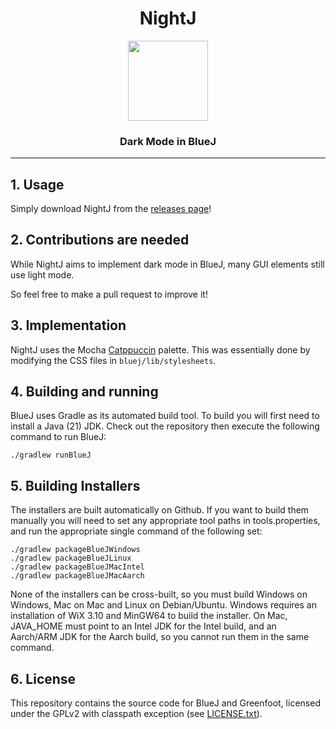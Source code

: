 <h1 align="center">NightJ</h1>

<p align="center">
  <img src="bluej/icons/bluej-icon-512-embossed.png" width="128">
</p>

<h3 align="center">Dark Mode in BlueJ</h3>

---------

## 1. Usage

Simply download NightJ from the [releases page](https://github.com/raspberryenvoie/NightJ/releases)!

## 2. Contributions are needed

While NightJ aims to implement dark mode in BlueJ, many GUI elements still use light mode.

So feel free to make a pull request to improve it!

## 3. Implementation

NightJ uses the Mocha [Catppuccin](https://github.com/catppuccin/catppuccin) palette. This was essentially done by modifying the CSS files in `bluej/lib/stylesheets`.

## 4. Building and running

BlueJ uses Gradle as its automated build tool. To build you will first need to install a Java (21) JDK. Check out the repository then execute the following command to run BlueJ:

```
./gradlew runBlueJ
```

## 5. Building Installers

The installers are built automatically on Github. If you want to build them manually you will need to set any appropriate tool paths in tools.properties, and run the appropriate single command of the following set:

```
./gradlew packageBlueJWindows
./gradlew packageBlueJLinux
./gradlew packageBlueJMacIntel
./gradlew packageBlueJMacAarch
```

None of the installers can be cross-built, so you must build Windows on Windows, Mac on Mac and Linux on Debian/Ubuntu. Windows requires an installation of WiX 3.10 and MinGW64 to build the installer. On Mac, JAVA_HOME must point to an Intel JDK for the Intel build, and an Aarch/ARM JDK for the Aarch build, so you cannot run them in the same command.

## 6. License

This repository contains the source code for BlueJ and Greenfoot, licensed under the GPLv2 with classpath exception (see [LICENSE.txt](LICENSE.txt)).
